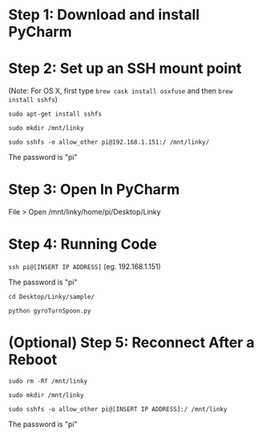 # Step 1: Download and install PyCharm

# Step 2: Set up an SSH mount point
(Note: For OS X, first type `brew cask install osxfuse` and then `brew install sshfs`)

`sudo apt-get install sshfs`

`sudo mkdir /mnt/linky`

`sudo sshfs -o allow_other pi@192.168.1.151:/ /mnt/linky/`

The password is "pi"

# Step 3: Open In PyCharm
File > Open /mnt/linky/home/pi/Desktop/Linky

# Step 4: Running Code
`ssh pi@[INSERT IP ADDRESS]` (eg. 192.168.1.151)

The password is "pi"

`cd Desktop/Linky/sample/`

`python gyroTurnSpoon.py`

# (Optional) Step 5: Reconnect After a Reboot
`sudo rm -Rf /mnt/linky`

`sudo mkdir /mnt/linky`

`sudo sshfs -o allow_other pi@[INSERT IP ADDRESS]:/ /mnt/linky`

The password is "pi"


